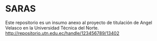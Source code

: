 # SARAS
Este repositorio es un insumo anexo al proyecto de titulación de Angel Velasco en la Universidad Técnica del Norte.
http://repositorio.utn.edu.ec/handle/123456789/13402
